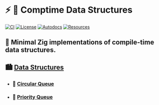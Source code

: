 # :zap: :lotus_position: **Comptime Data Structures**

[![CI][ci-shield]][ci-url]
[![License][license-shield]][license-url]
[![Autodocs][autodocs-shield]][autodocs-url]
[![Resources][resources-shield]][resources-url]

## :hatching_chick: Minimal Zig implementations of compile-time data structures.

## :cityscape: [Data Structures](src/)

- ### :circus_tent: [Circular Queue](src/circular_queue.zig)

- ### :mount_fuji: [Priority Queue](src/priority_queue.zig)

<!-- MARKDOWN LINKS -->

[ci-shield]: https://img.shields.io/github/workflow/status/tensorush/Comptime-Data-Structures/CI?style=for-the-badge&logo=github&label=CI&labelColor=black
[ci-url]: https://github.com/tensorush/Comptime-Data-Structures/blob/master/.github/workflows/ci.yml
[license-shield]: https://img.shields.io/github/license/tensorush/Comptime-Data-Structures.svg?style=for-the-badge&labelColor=black
[license-url]: https://github.com/tensorush/Comptime-Data-Structures/blob/master/LICENSE
[autodocs-shield]: https://img.shields.io/badge/click-F6A516?style=for-the-badge&logo=zig&logoColor=F6A516&label=autodocs&labelColor=black
[autodocs-url]: https://tensorush.github.io/Comptime-Data-Structures/#root
[resources-shield]: https://img.shields.io/badge/click-F6A516?style=for-the-badge&logo=zig&logoColor=F6A516&label=resources&labelColor=black
[resources-url]: https://github.com/tensorush/Awesome-Languages-Learning#lizard-zig
